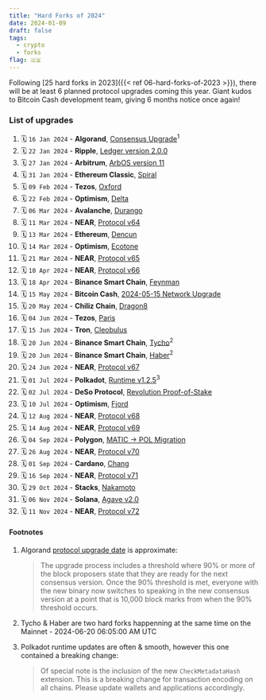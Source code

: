 ```yaml
---
title: "Hard Forks of 2024"
date: 2024-01-09
draft: false
tags:
  - crypto
  - forks
flag: 🇬🇧
---
```


Following [25 hard forks in 2023]({{< ref 06-hard-forks-of-2023 >}}), there will be at least 6 planned protocol upgrades coming this year. Giant kudos to Bitcoin Cash development team, giving 6 months notice once again! 

<!--more-->

### List of upgrades

1. 🗓️ `16 Jan 2024` - **Algorand**, [Consensus Upgrade](https://forum.algorand.org/t/mainnet-and-testnet-update-go-algorand-3-21-0/10971)<sup>1</sup>
1. 🗓️ `22 Jan 2024` - **Ripple**, [Ledger version 2.0.0](https://github.com/XRPLF/rippled/blob/master/RELEASENOTES.md)
1. 🗓️ `27 Jan 2024` - **Arbitrum**, [ArbOS version 11](https://forum.arbitrum.foundation/t/aip-arbos-version-11/19696)
1. 🗓️ `31 Jan 2024` - **Ethereum Classic**, [Spiral](https://ecips.ethereumclassic.org/ECIPs/ecip-1109)
1. 🗓️ `09 Feb 2024` - **Tezos**, [Oxford](https://tzstats.com/election/55)
1. 🗓️ `22 Feb 2024` - **Optimism**, [Delta](https://github.com/ethereum-optimism/optimism/releases/tag/v1.5.0)
1. 🗓️ `06 Mar 2024` - **Avalanche**, [Durango](https://github.com/ava-labs/avalanchego/releases/tag/v1.11.0)
1. 🗓️ `11 Mar 2024` - **NEAR**, [Protocol v64](https://github.com/near/nearcore/releases/tag/1.37.0)
1. 🗓️ `13 Mar 2024` - **Ethereum**, [Dencun](https://blog.ethereum.org/2024/02/27/dencun-mainnet-announcement)
1. 🗓️ `14 Mar 2024` - **Optimism**, [Ecotone](https://github.com/ethereum-optimism/optimism/releases/tag/v1.7.0)
1. 🗓️ `21 Mar 2024` - **NEAR**, [Protocol v65](https://github.com/near/nearcore/releases/tag/1.38.0)
1. 🗓️ `10 Apr 2024` - **NEAR**, [Protocol v66](https://github.com/near/nearcore/releases/tag/1.39.0)
1. 🗓️ `18 Apr 2024` - **Binance Smart Chain**, [Feynman](https://github.com/bnb-chain/bsc/releases/tag/v1.3.13)
1. 🗓️ `15 May 2024` - **Bitcoin Cash**, [2024-05-15 Network Upgrade](https://upgradespecs.bitcoincashnode.org/2024-05-15-upgrade/)
1. 🗓️ `20 May 2024` - **Chiliz Chain**, [Dragon8](https://docs.chiliz.com/learn/about-chiliz-chain/2024-dragon8-hard-fork)
1. 🗓️ `04 Jun 2024` - **Tezos**, [Paris](https://tzstats.com/election/59)
1. 🗓️ `15 Jun 2024` - **Tron**, [Cleobulus](https://medium.com/tronnetwork/mainnet-cleobulus-announcement-7103a4cc0bcd)
1. 🗓️ `20 Jun 2024` - **Binance Smart Chain**, [Tycho](https://github.com/bnb-chain/bsc/releases/tag/v1.4.7)<sup>2</sup>
1. 🗓️ `20 Jun 2024` - **Binance Smart Chain**, [Haber](https://github.com/bnb-chain/bsc/releases/tag/v1.4.8)<sup>2</sup>
1. 🗓️ `24 Jun 2024` - **NEAR**, [Protocol v67](https://github.com/near/nearcore/releases/tag/1.40.0)
1. 🗓️ `01 Jul 2024` - **Polkadot**, [Runtime v1.2.5](https://polkadot.subsquare.io/referenda/841)<sup>3</sup>
1. 🗓️ `02 Jul 2024` - **DeSo Protocol**, [Revolution Proof-of-Stake](https://github.com/deso-protocol/core/releases/tag/v4.0.0)
1. 🗓️ `10 Jul 2024` - **Optimism**, [Fjord](https://github.com/ethereum-optimism/optimism/releases/tag/v1.7.7)
1. 🗓️ `12 Aug 2024` - **NEAR**, [Protocol v68](https://github.com/near/nearcore/releases/tag/2.0.0)
1. 🗓️ `14 Aug 2024` - **NEAR**, [Protocol v69](https://github.com/near/nearcore/releases/tag/2.0.0)
1. 🗓️ `04 Sep 2024` - **Polygon**, [MATIC → POL Migration](https://polygon.technology/blog/save-the-date-matic-pol-migration-coming-september-4th-everything-you-need-to-know)
1. 🗓️ `26 Aug 2024` - **NEAR**, [Protocol v70](https://github.com/near/nearcore/releases/tag/2.1.1)
1. 🗓️ `01 Sep 2024` - **Cardano**, [Chang](https://docs.intersectmbo.org/cardano/cardano-hardforks-and-upgrades/chang-upgrade)
1. 🗓️ `16 Sep 2024` - **NEAR**, [Protocol v71](https://github.com/near/nearcore/releases/tag/2.2.0)
1. 🗓️ `29 Oct 2024` - **Stacks**, [Nakamoto](https://docs.stacks.co/nakamoto-upgrade/nakamoto-rollout-plan)
1. 🗓️ `06 Nov 2024` - **Solana**, [Agave v2.0](https://github.com/anza-xyz/agave/wiki/Agave-v2.0-Transition-Guide)
1. 🗓️ `11 Nov 2024` - **NEAR**, [Protocol v72](https://github.com/near/nearcore/releases/tag/2.3.0)

#### Footnotes

1. Algorand [protocol upgrade date](https://www.algorand.foundation/news/v2-upgrade-process) is approximate: 

    > The upgrade process includes a threshold where 90% or more of the block proposers state that they are ready for the next consensus version. Once the 90% threshold is met, everyone with the new binary now switches to speaking in the new consensus version at a point that is 10,000 block marks from when the 90% threshold occurs.

2. Tycho & Haber are two hard forks happenning at the same time on the Mainnet - 2024-06-20 06:05:00 AM UTC

3. Polkadot runtime updates are often & smooth, however this one contained a breaking change:

    > Of special note is the inclusion of the new `CheckMetadataHash` extension. This is a breaking change for transaction encoding on all chains. Please update wallets and applications accordingly.
